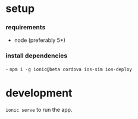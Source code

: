 # setup

### requirements

- node (preferably 5+)

### install dependencies

- `npm i -g ionic@beta cordova ios-sim ios-deploy`

# development

`ionic serve` to run the app.
